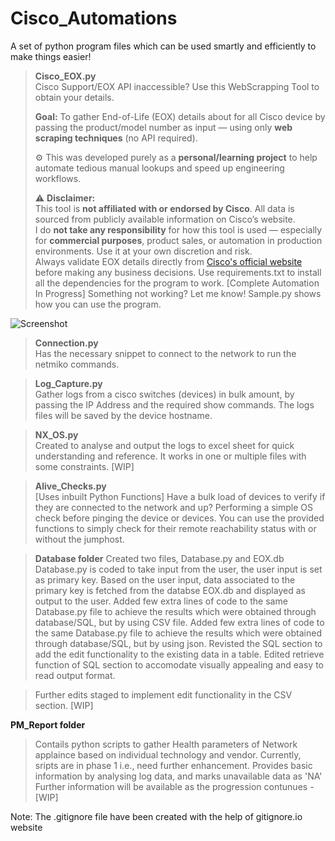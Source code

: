 # Cisco_Automations
A set of python program files which can be used smartly and efficiently to make things easier! 

>**Cisco_EOX.py**  
> Cisco Support/EOX API inaccessible? Use this WebScrapping Tool to obtain your details.
>
> **Goal:** To gather End-of-Life (EOX) details about for all Cisco device by passing the product/model number as input — using only **web scraping techniques** (no API required).
>
> ⚙️ This was developed purely as a **personal/learning project** to help automate tedious manual lookups and speed up engineering workflows.
>
> ⚠️ **Disclaimer:**  
> This tool is **not affiliated with or endorsed by Cisco**. All data is sourced from publicly available information on Cisco’s website.  
> I do **not take any responsibility** for how this tool is used — especially for **commercial purposes**, product sales, or automation in production environments. Use it at your own discretion and risk.  
> Always validate EOX details directly from [Cisco's official website](https://www.cisco.com) before making any business decisions.
> Use requirements.txt to install all the dependencies for the program to work.
> [Complete Automation In Progress]
> Something not working? Let me know!
> Sample.py shows how you can use the program.

![Screenshot](https://github.com/user-attachments/assets/f20ba7df-7c48-4884-9737-0c562fed54cb)

>**Connection.py**  
> Has the necessary snippet to connect to the network to run the netmiko commands.

>**Log_Capture.py**  
> Gather logs from a cisco switches (devices) in bulk amount, by passing the IP Address and the required show commands.
> The logs files will be saved by the device hostname.

>**NX_OS.py**  
> Created to analyse and output the logs to excel sheet for quick understanding and reference. It works in one or multiple files with some constraints. 
[WIP]

>**Alive_Checks.py**  
> [Uses inbuilt Python Functions]
> Have a bulk load of devices to verify if they are connected to the network and up?
> Performing a simple OS check before pinging the device or devices. 
> You can use the provided functions to simply check for their remote reachability status with or without the jumphost. 

>**Database folder**
> Created two files, Database.py and EOX.db
> Database.py is coded to take input from the user, the user input is set as primary key.
> Based on the user input, data associated to the primary key is fetched from the databse EOX.db and displayed as output to the user.
> Added few extra lines of code to the same Database.py file to achieve the results which were obtained through database/SQL, but by using CSV file.
> Added few extra lines of code to the same Database.py file to achieve the results which were obtained through database/SQL, but by using json.
> Revisted the SQL section to add the edit functionality to the existing data in a table.
> Edited retrieve function of SQL section to accomodate visually appealing and easy to read output format.

> Further edits staged to implement edit functionality in the CSV section.
[WIP]

**PM_Report folder**
> Contails python scripts to gather Health parameters of Network applaince based on individual technology and vendor.
> Currently, sripts are in phase 1 i.e., need further enhancement.
> Provides basic information by analysing log data, and marks unavailable data as 'NA'
>Further information will be available as the progression contunues - [WIP]


Note: The .gitignore file have been created with the help of gitignore.io website